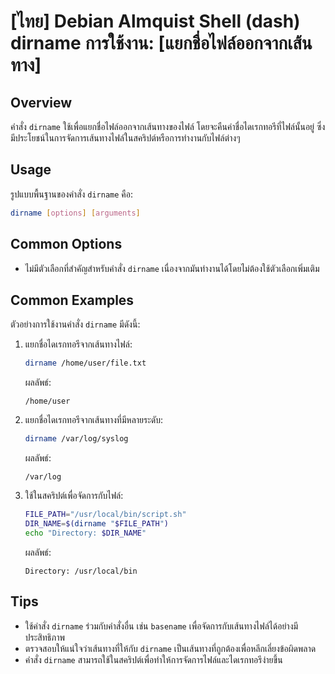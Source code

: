 # [ไทย] Debian Almquist Shell (dash) dirname การใช้งาน: [แยกชื่อไฟล์ออกจากเส้นทาง]

## Overview
คำสั่ง `dirname` ใช้เพื่อแยกชื่อไฟล์ออกจากเส้นทางของไฟล์ โดยจะคืนค่าชื่อไดเรกทอรีที่ไฟล์นั้นอยู่ ซึ่งมีประโยชน์ในการจัดการเส้นทางไฟล์ในสคริปต์หรือการทำงานกับไฟล์ต่างๆ

## Usage
รูปแบบพื้นฐานของคำสั่ง `dirname` คือ:

```sh
dirname [options] [arguments]
```

## Common Options
- ไม่มีตัวเลือกที่สำคัญสำหรับคำสั่ง `dirname` เนื่องจากมันทำงานได้โดยไม่ต้องใช้ตัวเลือกเพิ่มเติม

## Common Examples
ตัวอย่างการใช้งานคำสั่ง `dirname` มีดังนี้:

1. แยกชื่อไดเรกทอรีจากเส้นทางไฟล์:
   ```sh
   dirname /home/user/file.txt
   ```
   ผลลัพธ์: 
   ```
   /home/user
   ```

2. แยกชื่อไดเรกทอรีจากเส้นทางที่มีหลายระดับ:
   ```sh
   dirname /var/log/syslog
   ```
   ผลลัพธ์:
   ```
   /var/log
   ```

3. ใช้ในสคริปต์เพื่อจัดการกับไฟล์:
   ```sh
   FILE_PATH="/usr/local/bin/script.sh"
   DIR_NAME=$(dirname "$FILE_PATH")
   echo "Directory: $DIR_NAME"
   ```
   ผลลัพธ์:
   ```
   Directory: /usr/local/bin
   ```

## Tips
- ใช้คำสั่ง `dirname` ร่วมกับคำสั่งอื่น เช่น `basename` เพื่อจัดการกับเส้นทางไฟล์ได้อย่างมีประสิทธิภาพ
- ตรวจสอบให้แน่ใจว่าเส้นทางที่ให้กับ `dirname` เป็นเส้นทางที่ถูกต้องเพื่อหลีกเลี่ยงข้อผิดพลาด
- คำสั่ง `dirname` สามารถใช้ในสคริปต์เพื่อทำให้การจัดการไฟล์และไดเรกทอรีง่ายขึ้น